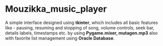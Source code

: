 # Mouzikka_music_player
A simple interface designed using **tkinter**, which includes all basic features like - pausing, resuming and stopping of song,
volume controls, seek bar, details labels, timestamps etc. by using **Pygame.mixer, mutagen.mp3** also with favorite list management using **Oracle Database**.
